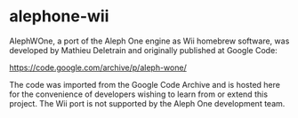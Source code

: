 # alephone-wii
AlephWOne, a port of the Aleph One engine as Wii homebrew software, was developed by Mathieu Deletrain and originally published at Google Code:

https://code.google.com/archive/p/aleph-wone/

The code was imported from the Google Code Archive and is hosted here for the convenience of developers wishing to learn from or extend this project. The Wii port is not supported by the Aleph One development team.
